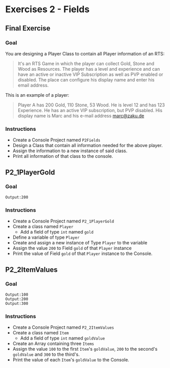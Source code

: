 # Exercises 2 - Fields

## Final Exercise

### Goal
You are designing a Player Class to contain all Player information of an RTS:
> It's an RTS Game in which the player can collect Gold, Stone and Wood as Resources. The player has a level and experience and can have an active or inactive VIP Subscription as well as PVP enabled or disabled. The place can configure his display name and enter his email address.

This is an example of a player:
> Player A has 200 Gold, 110 Stone, 53 Wood. He is level 12 and has 123 Experience. He has an active VIP subscription, but PVP disabled. His display name is Marc and his e-mail address marc@zaku.de

### Instructions
- Create a Console Project named `P2Fields`
- Design a Class that contain all information needed for the above player.
- Assign the information to a new instance of said class.
- Print all information of that class to the console.


## P2_1PlayerGold

### Goal
```
Output:200
```
### Instructions
- Create a Console Project named `P2_1PlayerGold`
- Create a class named `Player`
  - Add a field of type `int` named `gold`
- Define a variable of type `Player`
- Create and assign a new instance of Type `Player` to the variable
- Assign the value `200` to Field `gold` of that `Player` instance
- Print the value of Field `gold` of that `Player`  instance to the Console.

## P2_2ItemValues

### Goal
```
Output:100
Output:200
Output:300
```
### Instructions
- Create a Console Project named `P2_2ItemValues`
- Create a class named `Item`
  - Add a field of type `int` named `goldValue`
- Create an Array containing three `Items`
- Assign the value `100` to the first `Item`'s `goldValue`, `200` to the second's `goldValue` and `300` to the third's.
- Print the value of each `Item`'s `goldValue` to the Console.
